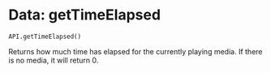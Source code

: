 Data: getTimeElapsed
====

```
API.getTimeElapsed()
```

Returns how much time has elapsed for the currently playing media. If there is no media, it will return 0.

